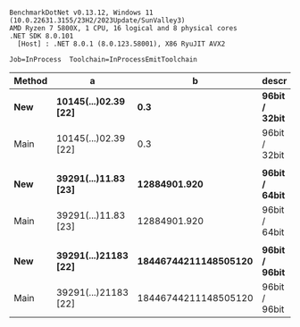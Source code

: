 ```

BenchmarkDotNet v0.13.12, Windows 11 (10.0.22631.3155/23H2/2023Update/SunValley3)
AMD Ryzen 7 5800X, 1 CPU, 16 logical and 8 physical cores
.NET SDK 8.0.101
  [Host] : .NET 8.0.1 (8.0.123.58001), X86 RyuJIT AVX2

Job=InProcess  Toolchain=InProcessEmitToolchain  

```
| Method | a                    | b                    | descr         | Mean     | Error    | StdDev   | Ratio |
|------- |--------------------- |--------------------- |-------------- |---------:|---------:|---------:|------:|
| **New**    | **10145(...)02.39 [22]** | **0.3**                  | **96bit / 32bit** | **37.40 ns** | **0.482 ns** | **0.427 ns** |  **1.05** |
| Main   | 10145(...)02.39 [22] | 0.3                  | 96bit / 32bit | 35.50 ns | 0.145 ns | 0.136 ns |  1.00 |
|        |                      |                      |               |          |          |          |       |
| **New**    | **39291(...)11.83 [23]** | **12884901.920**         | **96bit / 64bit** | **77.08 ns** | **0.117 ns** | **0.109 ns** |  **1.00** |
| Main   | 39291(...)11.83 [23] | 12884901.920         | 96bit / 64bit | 77.21 ns | 0.154 ns | 0.136 ns |  1.00 |
|        |                      |                      |               |          |          |          |       |
| **New**    | **39291(...)21183 [22]** | **18446744211148505120** | **96bit / 96bit** | **77.98 ns** | **1.031 ns** | **0.964 ns** |  **0.81** |
| Main   | 39291(...)21183 [22] | 18446744211148505120 | 96bit / 96bit | 96.95 ns | 0.760 ns | 0.593 ns |  1.00 |
